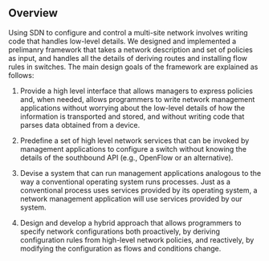 ## Overview

Using SDN to configure and control a multi-site network involves writing code that handles low-level details. We designed and implemented a prelimanry framework that takes a network description and set of policies as input, and handles all the details of deriving routes and installing flow rules in switches. The main design goals of the framework are explained as follows:

1. Provide a high level interface that allows managers to express policies and, when needed, allows programmers to write network management applications without worrying about the low-level details of how the information is transported and stored, and without writing code that parses data obtained from a device.
    
2. Predefine a set of high level network services that can be invoked by management applications to configure a switch without knowing the details of the southbound API (e.g., OpenFlow or an alternative).
    
3. Devise a system that can run management applications analogous to the way a conventional operating system runs processes. Just as a conventional process uses services provided by its operating system, a network management application will use services provided by our system.
    
4. Design and develop a hybrid approach that allows programmers to specify network configurations both proactively, by deriving configuration rules from high-level network policies, and reactively, by modifying the configuration as flows and conditions change.

